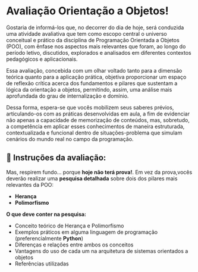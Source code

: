 # Avaliação Orientação a Objetos!

Gostaria de informá-los que, no decorrer do dia de hoje, será conduzida uma atividade avaliativa que tem como escopo central o universo conceitual e prático da disciplina de Programação Orientada a Objetos (POO), com ênfase nos aspectos mais relevantes que foram, ao longo do período letivo, discutidos, explorados e analisados em diferentes contextos pedagógicos e aplicacionais.

Essa avaliação, concebida com um olhar voltado tanto para a dimensão teórica quanto para a aplicação prática, objetiva proporcionar um espaço de reflexão crítica acerca dos fundamentos e pilares que sustentam a lógica da orientação a objetos, permitindo, assim, uma análise mais aprofundada do grau de internalização e domínio.

Dessa forma, espera-se que vocês mobilizem seus saberes prévios, articulando-os com as práticas desenvolvidas em aula, a fim de evidenciar não apenas a capacidade de memorização de conteúdos, mas, sobretudo, a competência em aplicar esses conhecimentos de maneira estruturada, contextualizada e funcional dentro de situações-problema que simulam cenários do mundo real no campo da programação.


## 📌 Instruções da avaliação:

Mas, respirem fundo… porque **hoje não terá prova!**. Em vez da prova,vocês deverão realizar uma **pesquisa detalhada** sobre dois dos pilares mais relevantes da POO:

-   **Herança**
-   **Polimorfismo**

**O que deve conter na pesquisa:**

-   Conceito teórico de Herança e Polimorfismo
-   Exemplos práticos em alguma linguagem de programação (preferencialmente **Python**)
-   Diferenças e relações entre ambos os conceitos
-   Vantagens do uso de cada um na arquitetura de sistemas orientados a objetos
-   Referências utilizadas
